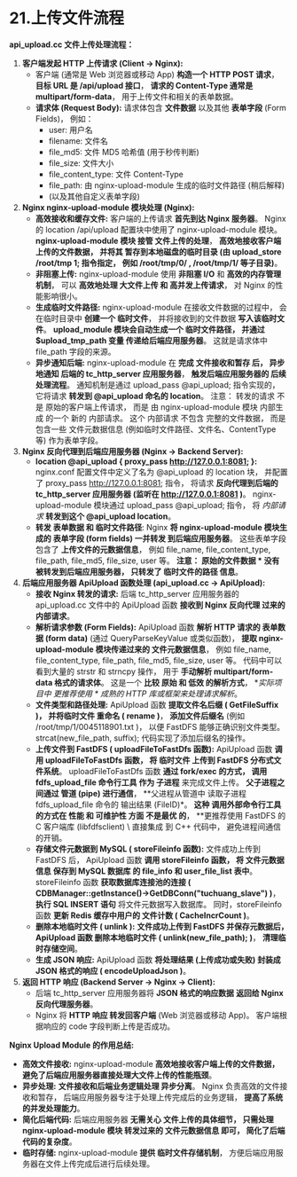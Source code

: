 # 21.上传文件流程

**api_upload.cc 文件上传处理流程：**

1. **客户端发起 HTTP 上传请求 (Client -> Nginx):**
   - 客户端 (通常是 Web 浏览器或移动 App) **构造一个 HTTP POST 请求**， **目标 URL 是 /api/upload 接口**， **请求的 Content-Type 通常是 multipart/form-data**， 用于上传文件和相关的表单数据。
   - **请求体 (Request Body):** 请求体包含 **文件数据** 以及其他 **表单字段** (Form Fields)， 例如：
     - user: 用户名
     - filename: 文件名
     - file_md5: 文件 MD5 哈希值 (用于秒传判断)
     - file_size: 文件大小
     - file_content_type: 文件 Content-Type
     - file_path: 由 nginx-upload-module 生成的临时文件路径 (稍后解释)
     - (以及其他自定义表单字段)
2. **Nginx nginx-upload-module 模块处理 (Nginx):**
   - **高效接收和缓存文件:** 客户端的上传请求 **首先到达 Nginx 服务器**。 Nginx 的 location /api/upload 配置块中使用了 nginx-upload-module 模块。 **nginx-upload-module 模块 接管 文件上传的处理**， **高效地接收客户端上传的文件数据， 并将其 暂存到本地磁盘的临时目录 (由 upload_store /root/tmp 1; 指令指定， 例如 /root/tmp/0/ , /root/tmp/1/ 等子目录)**。
   - **非阻塞上传:** nginx-upload-module 使用 **非阻塞 I/O** 和 **高效的内存管理机制**， 可以 **高效地处理 大文件上传 和 高并发上传请求**， 对 Nginx 的性能影响很小。
   - **生成临时文件路径:** nginx-upload-module 在接收文件数据的过程中， 会在临时目录中 **创建一个 临时文件**， 并将接收到的文件数据 **写入该临时文件**。 **upload_module 模块会自动生成一个 临时文件路径， 并通过 $upload_tmp_path 变量 传递给后端应用服务器**。 这就是请求体中 file_path 字段的来源。
   - **异步通知后端:** nginx-upload-module 在 **完成 文件接收和暂存 后， 异步地通知 后端的 tc_http_server 应用服务器**， **触发后端应用服务器的 后续处理流程**。 通知机制是通过 upload_pass @api_upload; 指令实现的， 它将请求 **转发到 @api_upload 命名的 location**。 注意： 转发的请求 不是 原始的客户端上传请求， 而是 由 nginx-upload-module 模块 内部生成 的一个 新的 内部请求。 这个 内部请求 不包含 完整的文件数据， 而是包含一些 文件元数据信息 (例如临时文件路径、文件名、ContentType 等) 作为表单字段。
3. **Nginx 反向代理到后端应用服务器 (Nginx -> Backend Server):**
   - **location @api_upload { proxy_pass http://127.0.0.1:8081; }:** nginx.conf 配置文件中定义了名为 @api_upload 的 location 块， 并配置了 proxy_pass http://127.0.0.1:8081; 指令， 将请求 **反向代理到后端的 tc_http_server 应用服务器 (监听在 http://127.0.0.1:8081 )**。 nginx-upload-module 模块通过 upload_pass @api_upload; 指令， 将 *内部请求* **转发到这个 @api_upload location**。
   - **转发 表单数据 和 临时文件路径**: Nginx **将 nginx-upload-module 模块生成的 表单字段 (form fields) 一并转发 到后端应用服务器**。 这些表单字段包含了 **上传文件的元数据信息**， 例如 file_name, file_content_type, file_path, file_md5, file_size, user 等。 **注意： 原始的文件数据 \* 没有 被转发到后端应用服务器， 只转发了 临时文件的路径 信息**。
4. **后端应用服务器 ApiUpload 函数处理 (api_upload.cc -> ApiUpload):**
   - **接收 Nginx 转发的请求:** 后端 tc_http_server 应用服务器的 api_upload.cc 文件中的 ApiUpload 函数 **接收到 Nginx 反向代理 过来的 内部请求**。
   - **解析请求参数 (Form Fields):** ApiUpload 函数 **解析 HTTP 请求的 表单数据 (form data)** (通过 QueryParseKeyValue 或类似函数)， **提取 nginx-upload-module 模块传递过来的 文件元数据信息**， 例如 file_name, file_content_type, file_path, file_md5, file_size, user 等。 代码中可以看到大量的 strstr 和 strncpy 操作， 用于 **手动解析 multipart/form-data 格式的请求体**。 这是一个 **比较 原始 和 低效 的解析方式**， **实际项目中 更推荐使用 \* 成熟的 HTTP 库或框架来处理请求解析*。
   - **文件类型和路径处理:** ApiUpload 函数 **提取文件名后缀 ( GetFileSuffix )， 并将临时文件 重命名 ( rename )**， **添加文件后缀名** (例如 /root/tmp/1/0045118901.txt )， 以便 FastDFS 能够正确识别文件类型。 strcat(new_file_path, suffix); 代码实现了添加后缀名的操作。
   - **上传文件到 FastDFS ( uploadFileToFastDfs 函数):** ApiUpload 函数 **调用 uploadFileToFastDfs 函数， 将 临时文件 上传到 FastDFS 分布式文件系统**。 uploadFileToFastDfs 函数 **通过 fork/exec 的方式， 调用 fdfs_upload_file 命令行工具 作为 子进程** 来完成文件上传。 **父子进程之间通过 管道 (pipe) 进行通信**， **父进程从管道中 读取子进程 fdfs_upload_file 命令的 输出结果 (FileID)*。 **这种 调用外部命令行工具 的方式在 性能 和 可维护性 方面 不是最优 的**， **更推荐使用 FastDFS 的 C 客户端库 (libfdfsclient) \ 直接集成 到 C++ 代码中， 避免进程间通信的开销。
   - **存储文件元数据到 MySQL ( storeFileinfo 函数):** 文件成功上传到 FastDFS 后， ApiUpload 函数 **调用 storeFileinfo 函数， 将 文件元数据信息 保存到 MySQL 数据库 的 file_info 和 user_file_list 表中**。 storeFileinfo 函数 **获取数据库连接池的连接 ( CDBManager::getInstance()->GetDBConn("tuchuang_slave") )**， **执行 SQL INSERT 语句** 将文件元数据写入数据库。 同时，storeFileinfo 函数 **更新 Redis 缓存中用户的 文件计数 ( CacheIncrCount )**。
   - **删除本地临时文件 ( unlink ):** **文件成功上传到 FastDFS 并保存元数据后， ApiUpload 函数 删除本地临时文件 ( unlink(new_file_path); )**， **清理临时存储空间**。
   - **生成 JSON 响应:** ApiUpload 函数 **将处理结果 (上传成功或失败) 封装成 JSON 格式的响应 ( encodeUploadJson )**。
5. **返回 HTTP 响应 (Backend Server -> Nginx -> Client):**
   - 后端 tc_http_server 应用服务器将 **JSON 格式的响应数据** **返回给 Nginx 反向代理服务器**。
   - Nginx 将 **HTTP 响应 转发回客户端** (Web 浏览器或移动 App)。 客户端根据响应的 code 字段判断上传是否成功。

**Nginx Upload Module 的作用总结:**

- **高效文件接收:** nginx-upload-module **高效地接收客户端上传的文件数据， 避免了后端应用服务器直接处理大文件上传的性能瓶颈**。
- **异步处理:** **文件接收和后端业务逻辑处理 异步分离**。 Nginx 负责高效的文件接收和暂存， 后端应用服务器专注于处理上传完成后的业务逻辑， **提高了系统的并发处理能力**。
- **简化后端代码:** 后端应用服务器 **无需关心 文件上传的具体细节， 只需处理 nginx-upload-module 模块 转发过来的 文件元数据信息 即可， 简化了后端代码的复杂度**。
- **临时存储:** nginx-upload-module **提供 临时文件存储机制**， 方便后端应用服务器在文件上传完成后进行后续处理。